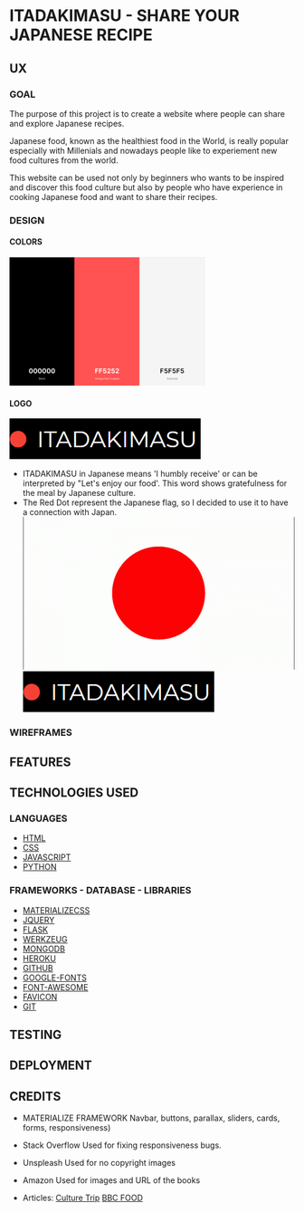 # ITADAKIMASU - SHARE YOUR JAPANESE RECIPE



## UX

### GOAL 

The purpose of this project is to create a website where people can share and explore Japanese recipes.

Japanese food, known as the healthiest food in the World, is really popular especially with Millenials and nowadays people like to experiement new food cultures from the world. 

This website can be used not only by beginners who wants to be inspired and discover this food culture but also by people who have experience in cooking Japanese food and want to share their recipes.

### DESIGN

#### COLORS
![Palette](/static/images/palette1.png)


#### LOGO
![ITADAKIMASU](/static/images/LOGO.png)
* ITADAKIMASU in Japanese means 'I humbly receive' or can be interpreted by "Let's enjoy our food'. This word shows gratefulness for the meal by Japanese culture.
* The Red Dot represent the Japanese flag, so I decided to use it to have a connection with Japan.
![JAPAN FLAG](/static/images/Japan-flag-wallpaper-12.gif)
![ITADAKIMASU](/static/images/logo.png)


### WIREFRAMES 


## FEATURES 


## TECHNOLOGIES USED 

### LANGUAGES 
* [HTML](https://en.wikipedia.org/wiki/HTML5)
* [CSS](https://en.wikipedia.org/wiki/CSS)
* [JAVASCRIPT](https://en.wikipedia.org/wiki/JavaScript)
* [PYTHON](https://en.wikipedia.org/wiki/Python_(programming_language))

### FRAMEWORKS - DATABASE - LIBRARIES

* [MATERIALIZECSS](http://materializecss.com/)
* [JQUERY](https://en.wikipedia.org/wiki/JQuery)
* [FLASK](https://en.wikipedia.org/wiki/Flask_(web_framework))
* [WERKZEUG](https://werkzeug.palletsprojects.com/en/1.0.x/)
* [MONGODB](https://en.wikipedia.org/wiki/MongoDB)
* [HEROKU](https://en.wikipedia.org/wiki/Heroku)
* [GITHUB](https://en.wikipedia.org/wiki/GitHub)
* [GOOGLE-FONTS](https://fonts.google.com/)
* [FONT-AWESOME](https://fontawesome.com/)
* [FAVICON](http://faviconer.com/)
* [GIT](https://en.wikipedia.org/wiki/Git)

## TESTING 


## DEPLOYMENT 



## CREDITS

* MATERIALIZE FRAMEWORK
 Navbar, buttons, parallax, sliders, cards, forms, responsiveness)

* Stack Overflow
 Used for fixing responsiveness bugs.

* Unspleash
Used for no copyright images

* Amazon
 Used for images and URL of the books

* Articles:
[Culture Trip](https://theculturetrip.com/asia/japan/articles/the-10-best-traditional-japanese-dishes/)
[BBC FOOD](https://www.bbc.com/future/article/20200626-should-we-eat-more-like-the-japanese)